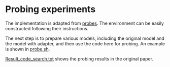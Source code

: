 # Probing experiments

The implementation is adapted from [probes](https://github.com/giganticode/probes). The environment can be easily constructed following their instructions.

The next step is to prepare various models, including the original model and the model with adapter, and then use the code here for probing. An example is shown in [probe.sh](https://github.com/wangdeze18/Multilingual-Adapter-for-SE/blob/main/probing/probe.sh).

[Result_code_search.txt](https://github.com/wangdeze18/Multilingual-Adapter-for-SE/blob/main/probing/Result_code_search.txt) shows the probing results in the original paper.
